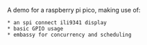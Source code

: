 A demo for a raspberry pi pico, making use of:

    * an spi connect ili9341 display
    * basic GPIO usage
    * embassy for concurrency and scheduling
